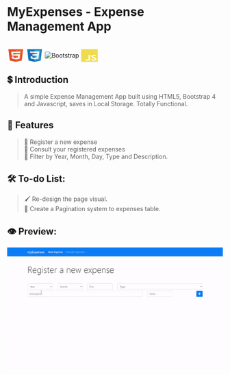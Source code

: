 # MyExpenses - Expense Management App
<div style="display: inline_block"><br>
  
  <img align="center" alt="HTML" height="30" width="40" src="https://raw.githubusercontent.com/devicons/devicon/master/icons/html5/html5-original.svg">
  <img align="center" alt="CSS" height="30" width="40" src="https://raw.githubusercontent.com/devicons/devicon/master/icons/css3/css3-original.svg">
  <img align="center" alt="Bootstrap" height="30" width="40" src="https://cdn.jsdelivr.net/gh/devicons/devicon/icons/bootstrap/bootstrap-plain-wordmark.svg">
  <img align="center" alt="Javascript" height="30" width="40" src="https://raw.githubusercontent.com/devicons/devicon/master/icons/javascript/javascript-plain.svg">
</div>

## 💲 Introduction

> A simple Expense Management App built using HTML5, Bootstrap 4 and Javascript, saves in Local Storage. Totally Functional.


## 🔎 Features

> 💸 Register a new expense<br>👀 Consult your registered expenses<br>🧭 Filter by Year, Month, Day, Type and Description.

## 🛠 To-do List:

> 🖌 Re-design the page visual.<br>
> 📃 Create a Pagination system to expenses table.

## 👁️ Preview:

![](expenseapp-gif.gif)

